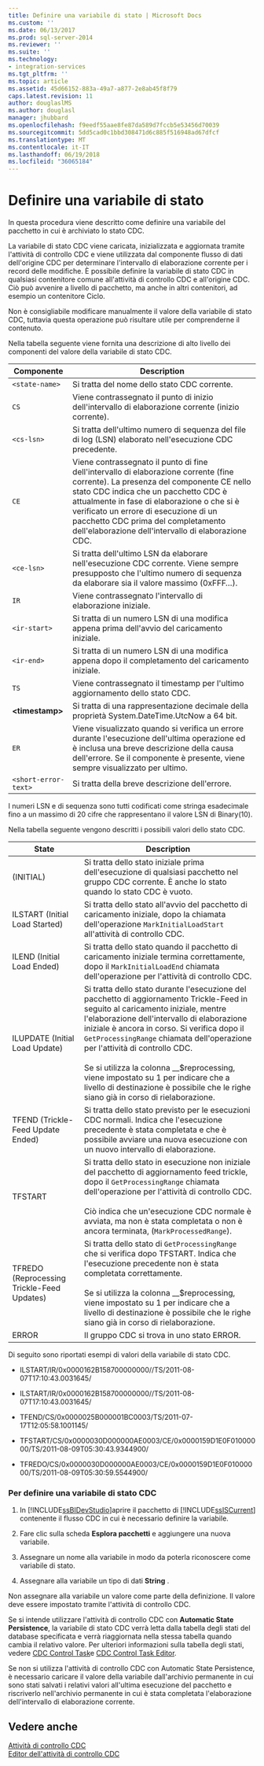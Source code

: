 ```yaml
---
title: Definire una variabile di stato | Microsoft Docs
ms.custom: ''
ms.date: 06/13/2017
ms.prod: sql-server-2014
ms.reviewer: ''
ms.suite: ''
ms.technology:
- integration-services
ms.tgt_pltfrm: ''
ms.topic: article
ms.assetid: 45d66152-883a-49a7-a877-2e8ab45f8f79
caps.latest.revision: 11
author: douglaslMS
ms.author: douglasl
manager: jhubbard
ms.openlocfilehash: f9eedf55aae8fe87da589d7fccb5e53456d70039
ms.sourcegitcommit: 5dd5cad0c1bbd308471d6c885f516948ad67dfcf
ms.translationtype: MT
ms.contentlocale: it-IT
ms.lasthandoff: 06/19/2018
ms.locfileid: "36065184"
---
```

# <a name="define-a-state-variable"></a>Definire una variabile di stato
  In questa procedura viene descritto come definire una variabile del pacchetto in cui è archiviato lo stato CDC.  
  
 La variabile di stato CDC viene caricata, inizializzata e aggiornata tramite l'attività di controllo CDC e viene utilizzata dal componente flusso di dati dell'origine CDC per determinare l'intervallo di elaborazione corrente per i record delle modifiche. È possibile definire la variabile di stato CDC in qualsiasi contenitore comune all'attività di controllo CDC e all'origine CDC. Ciò può avvenire a livello di pacchetto, ma anche in altri contenitori, ad esempio un contenitore Ciclo.  
  
 Non è consigliabile modificare manualmente il valore della variabile di stato CDC, tuttavia questa operazione può risultare utile per comprenderne il contenuto.  
  
 Nella tabella seguente viene fornita una descrizione di alto livello dei componenti del valore della variabile di stato CDC.  
  
|Componente|Description|  
|---------------|-----------------|  
|`<state-name>`|Si tratta del nome dello stato CDC corrente.|  
|`CS`|Viene contrassegnato il punto di inizio dell'intervallo di elaborazione corrente (inizio corrente).|  
|`<cs-lsn>`|Si tratta dell'ultimo numero di sequenza del file di log (LSN) elaborato nell'esecuzione CDC precedente.|  
|`CE`|Viene contrassegnato il punto di fine dell'intervallo di elaborazione corrente (fine corrente). La presenza del componente CE nello stato CDC indica che un pacchetto CDC è attualmente in fase di elaborazione o che si è verificato un errore di esecuzione di un pacchetto CDC prima del completamento dell'elaborazione dell'intervallo di elaborazione CDC.|  
|`<ce-lsn>`|Si tratta dell'ultimo LSN da elaborare nell'esecuzione CDC corrente. Viene sempre presupposto che l'ultimo numero di sequenza da elaborare sia il valore massimo (0xFFF…).|  
|`IR`|Viene contrassegnato l'intervallo di elaborazione iniziale.|  
|`<ir-start>`|Si tratta di un numero LSN di una modifica appena prima dell'avvio del caricamento iniziale.|  
|`<ir-end>`|Si tratta di un numero LSN di una modifica appena dopo il completamento del caricamento iniziale.|  
|`TS`|Viene contrassegnato il timestamp per l'ultimo aggiornamento dello stato CDC.|  
|**\<timestamp>**|Si tratta di una rappresentazione decimale della proprietà System.DateTime.UtcNow a 64 bit.|  
|`ER`|Viene visualizzato quando si verifica un errore durante l'esecuzione dell'ultima operazione ed è inclusa una breve descrizione della causa dell'errore. Se il componente è presente, viene sempre visualizzato per ultimo.|  
|`<short-error-text>`|Si tratta della breve descrizione dell'errore.|  
  
 I numeri LSN e di sequenza sono tutti codificati come stringa esadecimale fino a un massimo di 20 cifre che rappresentano il valore LSN di Binary(10).  
  
 Nella tabella seguente vengono descritti i possibili valori dello stato CDC.  
  
|State|Description|  
|-----------|-----------------|  
|(INITIAL)|Si tratta dello stato iniziale prima dell'esecuzione di qualsiasi pacchetto nel gruppo CDC corrente. È anche lo stato quando lo stato CDC è vuoto.|  
|ILSTART (Initial Load Started)|Si tratta dello stato all'avvio del pacchetto di caricamento iniziale, dopo la chiamata dell'operazione `MarkInitialLoadStart` all'attività di controllo CDC.|  
|ILEND (Initial Load Ended)|Si tratta dello stato quando il pacchetto di caricamento iniziale termina correttamente, dopo il `MarkInitialLoadEnd` chiamata dell'operazione per l'attività di controllo CDC.|  
|ILUPDATE (Initial Load Update)|Si tratta dello stato durante l'esecuzione del pacchetto di aggiornamento Trickle-Feed in seguito al caricamento iniziale, mentre l'elaborazione dell'intervallo di elaborazione iniziale è ancora in corso. Si verifica dopo il `GetProcessingRange` chiamata dell'operazione per l'attività di controllo CDC.<br /><br /> Se si utilizza la colonna __$reprocessing, viene impostato su 1 per indicare che a livello di destinazione è possibile che le righe siano già in corso di rielaborazione.|  
|TFEND (Trickle-Feed Update Ended)|Si tratta dello stato previsto per le esecuzioni CDC normali. Indica che l'esecuzione precedente è stata completata e che è possibile avviare una nuova esecuzione con un nuovo intervallo di elaborazione.|  
|TFSTART|Si tratta dello stato in esecuzione non iniziale del pacchetto di aggiornamento feed trickle, dopo il `GetProcessingRange` chiamata dell'operazione per l'attività di controllo CDC.<br /><br /> Ciò indica che un'esecuzione CDC normale è avviata, ma non è stata completata o non è ancora terminata, (`MarkProcessedRange`).|  
|TFREDO (Reprocessing Trickle-Feed Updates)|Si tratta dello stato di `GetProcessingRange` che si verifica dopo TFSTART. Indica che l'esecuzione precedente non è stata completata correttamente.<br /><br /> Se si utilizza la colonna __$reprocessing, viene impostato su 1 per indicare che a livello di destinazione è possibile che le righe siano già in corso di rielaborazione.|  
|ERROR|Il gruppo CDC si trova in uno stato ERROR.|  
  
 Di seguito sono riportati esempi di valori della variabile di stato CDC.  
  
-   ILSTART/IR/0x0000162B158700000000//TS/2011-08-07T17:10:43.0031645/  
  
-   ILSTART/IR/0x0000162B158700000000//TS/2011-08-07T17:10:43.0031645/  
  
-   TFEND/CS/0x0000025B000001BC0003/TS/2011-07-17T12:05:58.1001145/  
  
-   TFSTART/CS/0x0000030D000000AE0003/CE/0x0000159D1E0F01000000/TS/2011-08-09T05:30:43.9344900/  
  
-   TFREDO/CS/0x0000030D000000AE0003/CE/0x0000159D1E0F01000000/TS/2011-08-09T05:30:59.5544900/  
  
### <a name="to-define-a-cdc-state-variable"></a>Per definire una variabile di stato CDC  
  
1.  In [!INCLUDE[ssBIDevStudio](../../includes/ssbidevstudio-md.md)]aprire il pacchetto di [!INCLUDE[ssISCurrent](../../includes/ssiscurrent-md.md)] contenente il flusso CDC in cui è necessario definire la variabile.  
  
2.  Fare clic sulla scheda **Esplora pacchetti** e aggiungere una nuova variabile.  
  
3.  Assegnare un nome alla variabile in modo da poterla riconoscere come variabile di stato.  
  
4.  Assegnare alla variabile un tipo di dati **String** .  
  
 Non assegnare alla variabile un valore come parte della definizione. Il valore deve essere impostato tramite l'attività di controllo CDC.  
  
 Se si intende utilizzare l'attività di controllo CDC con **Automatic State Persistence**, la variabile di stato CDC verrà letta dalla tabella degli stati del database specificata e verrà riaggiornata nella stessa tabella quando cambia il relativo valore. Per ulteriori informazioni sulla tabella degli stati, vedere [CDC Control Task](../control-flow/cdc-control-task.md)e [CDC Control Task Editor](../cdc-control-task-editor.md).  
  
 Se non si utilizza l'attività di controllo CDC con Automatic State Persistence, è necessario caricare il valore della variabile dall'archivio permanente in cui sono stati salvati i relativi valori all'ultima esecuzione del pacchetto e riscriverlo nell'archivio permanente in cui è stata completata l'elaborazione dell'intervallo di elaborazione corrente.  
  
## <a name="see-also"></a>Vedere anche  
 [Attività di controllo CDC](../control-flow/cdc-control-task.md)   
 [Editor dell'attività di controllo CDC](../cdc-control-task-editor.md)  
  
  